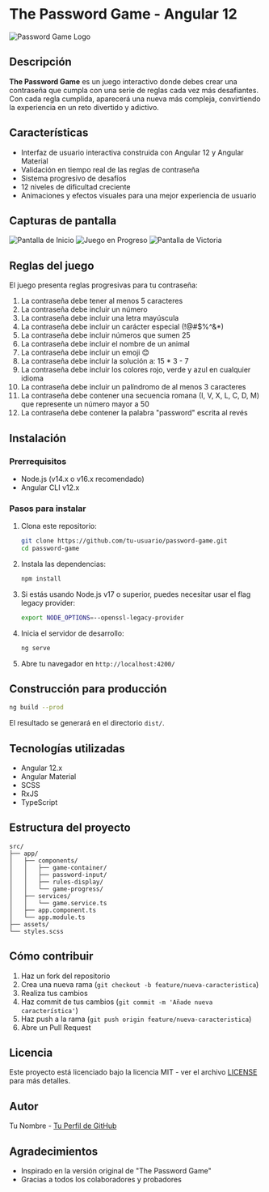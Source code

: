 # The Password Game - Angular 12

![Password Game Logo](https://placehold.co/600x200?text=Password+Game)

## Descripción

**The Password Game** es un juego interactivo donde debes crear una contraseña que cumpla con una serie de reglas cada vez más desafiantes. Con cada regla cumplida, aparecerá una nueva más compleja, convirtiendo la experiencia en un reto divertido y adictivo.

## Características

- Interfaz de usuario interactiva construida con Angular 12 y Angular Material
- Validación en tiempo real de las reglas de contraseña
- Sistema progresivo de desafíos
- 12 niveles de dificultad creciente
- Animaciones y efectos visuales para una mejor experiencia de usuario

## Capturas de pantalla

![Pantalla de Inicio](https://placehold.co/600x400?text=Pantalla+de+Inicio)
![Juego en Progreso](https://placehold.co/600x400?text=Juego+en+Progreso)
![Pantalla de Victoria](https://placehold.co/600x400?text=Pantalla+de+Victoria)

## Reglas del juego

El juego presenta reglas progresivas para tu contraseña:

1. La contraseña debe tener al menos 5 caracteres
2. La contraseña debe incluir un número
3. La contraseña debe incluir una letra mayúscula
4. La contraseña debe incluir un carácter especial (!@#$%^&*)
5. La contraseña debe incluir números que sumen 25
6. La contraseña debe incluir el nombre de un animal
7. La contraseña debe incluir un emoji 😊
8. La contraseña debe incluir la solución a: 15 * 3 - 7
9. La contraseña debe incluir los colores rojo, verde y azul en cualquier idioma
10. La contraseña debe incluir un palíndromo de al menos 3 caracteres
11. La contraseña debe contener una secuencia romana (I, V, X, L, C, D, M) que represente un número mayor a 50
12. La contraseña debe contener la palabra "password" escrita al revés

## Instalación

### Prerrequisitos

- Node.js (v14.x o v16.x recomendado)
- Angular CLI v12.x

### Pasos para instalar

1. Clona este repositorio:
   ```bash
   git clone https://github.com/tu-usuario/password-game.git
   cd password-game
   ```

2. Instala las dependencias:
   ```bash
   npm install
   ```

3. Si estás usando Node.js v17 o superior, puedes necesitar usar el flag legacy provider:
   ```bash
   export NODE_OPTIONS=--openssl-legacy-provider
   ```

4. Inicia el servidor de desarrollo:
   ```bash
   ng serve
   ```

5. Abre tu navegador en `http://localhost:4200/`

## Construcción para producción

```bash
ng build --prod
```

El resultado se generará en el directorio `dist/`.

## Tecnologías utilizadas

- Angular 12.x
- Angular Material
- SCSS
- RxJS
- TypeScript

## Estructura del proyecto

```
src/
├── app/
│   ├── components/
│   │   ├── game-container/
│   │   ├── password-input/
│   │   ├── rules-display/
│   │   └── game-progress/
│   ├── services/
│   │   └── game.service.ts
│   ├── app.component.ts
│   └── app.module.ts
├── assets/
└── styles.scss
```

## Cómo contribuir

1. Haz un fork del repositorio
2. Crea una nueva rama (`git checkout -b feature/nueva-caracteristica`)
3. Realiza tus cambios
4. Haz commit de tus cambios (`git commit -m 'Añade nueva característica'`)
5. Haz push a la rama (`git push origin feature/nueva-caracteristica`)
6. Abre un Pull Request

## Licencia

Este proyecto está licenciado bajo la licencia MIT - ver el archivo [LICENSE](LICENSE) para más detalles.

## Autor

Tu Nombre - [Tu Perfil de GitHub](https://github.com/tu-usuario)

## Agradecimientos

- Inspirado en la versión original de "The Password Game"
- Gracias a todos los colaboradores y probadores